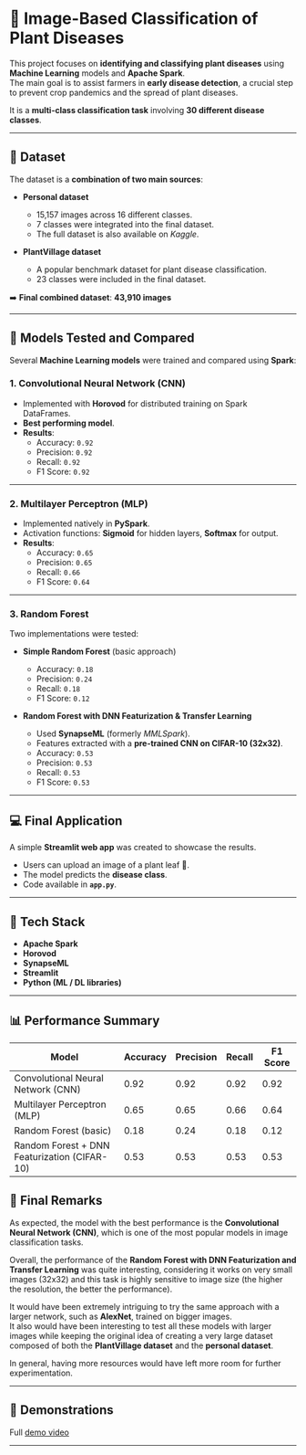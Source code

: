 # 🌱 Image-Based Classification of Plant Diseases

This project focuses on **identifying and classifying plant diseases** using **Machine Learning** models and **Apache Spark**.  
The main goal is to assist farmers in **early disease detection**, a crucial step to prevent crop pandemics and the spread of plant diseases.  

It is a **multi-class classification task** involving **30 different disease classes**.

---

## 📂 Dataset

The dataset is a **combination of two main sources**:  
- **Personal dataset**  
  - 15,157 images across 16 different classes.  
  - 7 classes were integrated into the final dataset.  
  - The full dataset is also available on *Kaggle*.  

- **PlantVillage dataset**  
  - A popular benchmark dataset for plant disease classification.  
  - 23 classes were included in the final dataset.  

➡️ **Final combined dataset**: **43,910 images**

---

## 🧠 Models Tested and Compared

Several **Machine Learning models** were trained and compared using **Spark**:

### 1. Convolutional Neural Network (CNN)
- Implemented with **Horovod** for distributed training on Spark DataFrames.  
- **Best performing model**.  
- **Results**:  
  - Accuracy: `0.92`  
  - Precision: `0.92`  
  - Recall: `0.92`  
  - F1 Score: `0.92`  

---

### 2. Multilayer Perceptron (MLP)
- Implemented natively in **PySpark**.  
- Activation functions: **Sigmoid** for hidden layers, **Softmax** for output.  
- **Results**:  
  - Accuracy: `0.65`  
  - Precision: `0.65`  
  - Recall: `0.66`  
  - F1 Score: `0.64`  

---

### 3. Random Forest
Two implementations were tested:

- **Simple Random Forest** (basic approach)  
  - Accuracy: `0.18`  
  - Precision: `0.24`  
  - Recall: `0.18`  
  - F1 Score: `0.12`  

- **Random Forest with DNN Featurization & Transfer Learning**  
  - Used **SynapseML** (formerly *MMLSpark*).  
  - Features extracted with a **pre-trained CNN on CIFAR-10 (32x32)**.  
  - Accuracy: `0.53`  
  - Precision: `0.53`  
  - Recall: `0.53`  
  - F1 Score: `0.53`  

---

## 💻 Final Application

A simple **Streamlit web app** was created to showcase the results.  
- Users can upload an image of a plant leaf 🌿.  
- The model predicts the **disease class**.  
- Code available in **`app.py`**.

---

## 🚀 Tech Stack
- **Apache Spark**  
- **Horovod**  
- **SynapseML**  
- **Streamlit**  
- **Python (ML / DL libraries)**  

---

## 📊 Performance Summary

| Model                                   | Accuracy | Precision | Recall | F1 Score |
|----------------------------------------|----------|-----------|--------|----------|
| Convolutional Neural Network (CNN)      | 0.92     | 0.92      | 0.92   | 0.92     |
| Multilayer Perceptron (MLP)             | 0.65     | 0.65      | 0.66   | 0.64     |
| Random Forest (basic)                   | 0.18     | 0.24      | 0.18   | 0.12     |
| Random Forest + DNN Featurization (CIFAR-10) | 0.53 | 0.53      | 0.53   | 0.53     |

## 📝 Final Remarks

As expected, the model with the best performance is the **Convolutional Neural Network (CNN)**, which is one of the most popular models in image classification tasks.  

Overall, the performance of the **Random Forest with DNN Featurization and Transfer Learning** was quite interesting, considering it works on very small images (32x32) and this task is highly sensitive to image size (the higher the resolution, the better the performance).  

It would have been extremely intriguing to try the same approach with a larger network, such as **AlexNet**, trained on bigger images.  
It also would have been interesting to test all these models with larger images while keeping the original idea of creating a very large dataset composed of both the **PlantVillage dataset** and the **personal dataset**.  

In general, having more resources would have left more room for further experimentation.  

---

## 🎥 Demonstrations  

Full [demo video](https://www.youtube.com/watch?v=5vb8_oCkY-Q)

---

